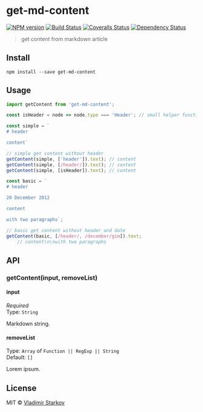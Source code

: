 # get-md-content

[![NPM version][npm-image]][npm-url]
[![Build Status][travis-image]][travis-url]
[![Coveralls Status][coveralls-image]][coveralls-url]
[![Dependency Status][depstat-image]][depstat-url]

> get content from markdown article

## Install

    npm install --save get-md-content

## Usage

```js
import getContent from 'get-md-content';

const isHeader = node => node.type === 'Header'; // small helper function

const simple = `
# header

content`

// simple get content without header
getContent(simple, ['header']).text); // content
getContent(simple, [/header/]).text); // content
getContent(simple, [isHeader]).text); // content

const basic = `
# header

20 December 2012

content

with two paragraphs`;

// basic get content without header and date
getContent(basic, [/header/, /december/gim]).text;
    // content\n\nwith two paragraphs
```

## API

### getContent(input, removeList)

#### input

*Required*  
Type: `String`

Markdown string.

#### removeList

Type: `Array` of `Function || RegExp || String`  
Default: `[]`

Lorem ipsum.

## License

MIT © [Vladimir Starkov](https://iamstarkov.com)

[npm-url]: https://npmjs.org/package/get-md-content
[npm-image]: https://img.shields.io/npm/v/get-md-content.svg?style=flat-square

[travis-url]: https://travis-ci.org/iamstarkov/get-md-content
[travis-image]: https://img.shields.io/travis/iamstarkov/get-md-content.svg?style=flat-square

[coveralls-url]: https://coveralls.io/r/iamstarkov/get-md-content
[coveralls-image]: https://img.shields.io/coveralls/iamstarkov/get-md-content.svg?style=flat-square

[depstat-url]: https://david-dm.org/iamstarkov/get-md-content
[depstat-image]: https://david-dm.org/iamstarkov/get-md-content.svg?style=flat-square
